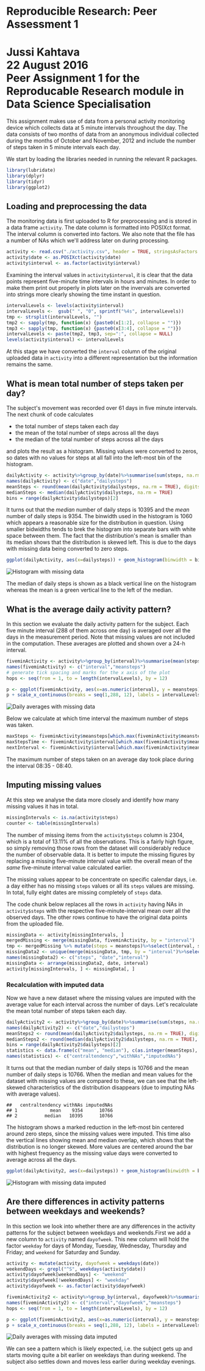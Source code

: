 # Reproducible Research: Peer Assessment 1
Jussi Kahtava  
22 August 2016  
Peer Assignment 1 for the Reproducable Research module in Data Science Specialisation
=====================================================================================

This assignment makes use of data from a personal activity monitoring device which collects data at 5 minute intervals throughout the day. The data consists of two months of data from an anonymous individual collected during the months of October and November, 2012 and include the number of steps taken in 5 minute intervals each day.

We start by loading the libraries needed in running the relevant R packages.


```r
library(lubridate)
library(dplyr)
library(tidyr)
library(ggplot2)
```

## Loading and preprocessing the data
The monitoring data is first uploaded to R for preprocessing and is stored in a data frame `activity`. The date column is formatted into POSIXct format. The interval column is converted into factors. We also note that the file has a number of NAs which we'll address later on during processing.

```r
activity <- read.csv("./activity.csv", header = TRUE, stringsAsFactors = FALSE )
activity$date <- as.POSIXct(activity$date)
activity$interval <- as.factor(activity$interval)
```

Examining the interval values in `activity$interval`, it is clear that the data points represent five-minute time intervals in hours and minutes. In order to make them print out properly in plots later on the invervals are converted into strings more clearly showing the time instant in question.

```r
intervalLevels <- levels(activity$interval)
intervalLevels <-  gsub(" ", "0", sprintf("%4s", intervalLevels))
tmp <- strsplit(intervalLevels, "")
tmp2 <- sapply(tmp, function(x) {paste0(x[1:2], collapse = "")})
tmp3 <- sapply(tmp, function(x) {paste0(x[3:4], collapse = "")})
intervalLevels <- paste(tmp2, tmp3, sep=":", collapse = NULL)
levels(activity$interval) <- intervalLevels
```

At this stage we have converted the `interval` column of the original uploaded data in `activity` into a different representation but the information remains the same.

## What is mean total number of steps taken per day?

The subject's movement was recorded over 61 days in five minute intervals.  The next chunk of code calculates 

- the total number of steps taken each day 
- the mean of the total number of steps across all the days
- the median of the total number of steps across all the days

and plots the result as a histogram. Missing values were converted to zeros, so dates with no values for steps at all fall into the left-most bin of the histogram.

```r
dailyActivity <- activity%>%group_by(date)%>%summarise(sum(steps, na.rm = TRUE))
names(dailyActivity) <- c("date","dailysteps")
meanSteps <- round(mean(dailyActivity$dailysteps, na.rm = TRUE), digits = 0)
medianSteps <- median(dailyActivity$dailysteps, na.rm = TRUE)
bins = range(dailyActivity$dailysteps)[2]
```
It turns out that the *median* number of daily steps is 10395 and the *mean* number of daily steps is 9354. The binwidth used in the histogram is 1060 which appears a reasonable size for the distribution in question. Using smaller bidwidths tends to brek the histogram into separate bars with white space between them. The fact that the distribution's mean is smaller than its median shows that the distribution is skewed left. This is due to the days with missing data being converted to zero steps.


```r
ggplot(dailyActivity, aes(x=dailysteps)) + geom_histogram(binwidth = bins/20, fill = "orangered") + geom_vline(size=1, aes(xintercept = medianSteps)) + geom_vline(size=1, color = "darkgreen", aes( xintercept = meanSteps)) + labs(x="number of steps taken per day")
```

![Histogram with missing data](PA1_template_files/figure-html/unnamed-chunk-5-1.png)

The median of daily steps is shown as a black vertical line on the histogram whereas the mean is a green vertical line to the left of the median.

## What is the average daily activity pattern?

In this section we evaluate the daily activity pattern for the subject. Each five minute interval (288 of them across one day) is averaged over all the days in the measurement period. Note that missing values are not included in the computation. These averages are plotted and shown over a 24-h interval.


```r
fiveminActivity <- activity%>%group_by(interval)%>%summarise(mean(steps, na.rm = TRUE))
names(fiveminActivity) <- c("interval","meansteps")
# generate tick spacing and marks for the x axis of the plot
hops <- seq(from = 1, to = length(intervalLevels), by = 12)
```

```r
p <- ggplot(fiveminActivity, aes(x=as.numeric(interval), y = meansteps)) + geom_line() + labs(x="interval", y = "number of steps")
p + scale_x_continuous(breaks = seq(1,288, 12), labels = intervalLevels[hops]) + theme(axis.text.x=element_text(angle=90,hjust=1))
```

![Daily averages with missing data](PA1_template_files/figure-html/unnamed-chunk-7-1.png)

Below we calculate at which time interval the maximum number of steps was taken.

```r
maxSteps <- fiveminActivity$meansteps[which.max(fiveminActivity$meansteps)]
maxStepsTime <- fiveminActivity$interval[which.max(fiveminActivity$meansteps)]
nextInterval <- fiveminActivity$interval[which.max(fiveminActivity$meansteps)+1]
```
The maximum number of steps taken on an average day took place during the interval 08:35 - 08:40.

## Imputing missing values

At this step we analyse the data more closely and identify how many missing values it has in total. 

```r
missingIntervals <- is.na(activity$steps)
counter <- table(missingIntervals)
```
The number of missing items from the `activity$steps` column is 2304, which is a total of 13.11% of all the observations. This is a fairly high figure, so simply removing those rows from the dataset will considerably reduce the number of observable data. It is better to impute the missing figures by replacing a missing five-minute interval value with the overall mean of the *same* five-minute interval value calculated earlier.

The missing values appear to be concentrate on specific calendar days, i.e. a day either has no missing `steps` values or all its `steps` values are missing. In total, fully eight dates are missing completely of `steps` data. 

The code chunk below replaces all the rows in `activity` having NAs in `activity$steps` with the respective five-minute-interval mean over all the observed days. The other rows continue to have the original data points from the uploaded file.


```r
missingData <- activity[missingIntervals, ]
mergedMissing <- merge(missingData, fiveminActivity, by = "interval")
tmp <- mergedMissing %>% mutate(steps = meansteps)%>%select(interval, steps, date)
missingData2 <- unique(merge(missingData, tmp, by = "interval")%>%select(steps.y, date.x,interval))
names(missingData2) <- c("steps", "date","interval")
missingData <- arrange(missingData2, date, interval)
activity[missingIntervals, ] <- missingData[, ]
```

### Recalculation with imputed data

Now we have a new dataset where the missing values are imputed with the average value for each interval across the number of days. Let's recalculate the mean total number of steps taken each day. 

```r
dailyActivity2 <- activity%>%group_by(date)%>%summarise(sum(steps, na.rm = TRUE))
names(dailyActivity2) <- c("date","dailysteps")
meanSteps2 <- round(mean(dailyActivity2$dailysteps, na.rm = TRUE), digits = 0)
medianSteps2 <- round(median(dailyActivity2$dailysteps, na.rm = TRUE), digits = 0)
bins = range(dailyActivity2$dailysteps)[2]
statistics <- data.frame(c("mean", "median"), c(as.integer(meanSteps), as.integer(medianSteps)), c(as.integer(meanSteps2), as.integer(medianSteps2)))
names(statistics) <- c("centraltendency","withNAs","imputedNAs")
```

It turns out that the median number of daily steps is 10766 and the mean number of daily steps is 10766. When the median and mean values for the dataset with missing values are compared to these, we can see that the left-skewed characteristics of the distribution disappears (due to imputing NAs with average values).

```
##   centraltendency withNAs imputedNAs
## 1            mean    9354      10766
## 2          median   10395      10766
```
The histogram shows a marked reduction in the left-most bin centered around zero steps, since the missing values were imputed. This time also the vertical lines showing mean and median overlap, which shows that the distribution is no longer skewed. More values are centered around the bar with highest frequency as the missing value days were converted to average across all the days.


```r
ggplot(dailyActivity2, aes(x=dailysteps)) + geom_histogram(binwidth = bins/20, fill = "orangered") + geom_vline(size=1, aes(xintercept = medianSteps2)) + geom_vline(size=1, color = "darkgreen", aes( xintercept = meanSteps2)) + labs(x="number of steps taken per day")
```

![Histogram with missing data imputed](PA1_template_files/figure-html/unnamed-chunk-13-1.png)

## Are there differences in activity patterns between weekdays and weekends?

In this section we look into whether there are any differences in the activity patterns for the subject between weekdays and weekends.First we add a new column to `activity` named `dayofweek`. This new column will hold the factor `weekday` for days of Monday, Tuesday, Wednesday, Thursday and Friday; and `weekend` for Saturday and Sunday. 


```r
activity <- mutate(activity, dayofweek = weekdays(date))
weekendDays <- grepl("^S", weekdays(activity$date))
activity$dayofweek[weekendDays] <- "weekend"
activity$dayofweek[!weekendDays] <- "weekday"
activity$dayofweek <- as.factor(activity$dayofweek)
```


```r
fiveminActivity2 <- activity%>%group_by(interval, dayofweek)%>%summarise(mean(steps, na.rm = TRUE))
names(fiveminActivity2) <- c("interval","dayofweek","meansteps")
hops <- seq(from = 1, to = length(intervalLevels), by = 12)
```

```r
p <- ggplot(fiveminActivity2, aes(x=as.numeric(interval), y = meansteps)) + geom_line() + labs(x="interval", y = "number of steps") + facet_grid(dayofweek~.)
p + scale_x_continuous(breaks = seq(1,288, 12), labels = intervalLevels[hops]) + theme(axis.text.x=element_text(angle=90,hjust=1))
```

![Daily averages with missing data imputed](PA1_template_files/figure-html/unnamed-chunk-16-1.png)

We can see a pattern which is likely expected, i.e. the subject gets up and starts moving quite a bit earlier on weekdays than during weekend. The subject also settles down and moves less earlier during weekday evenings. 

